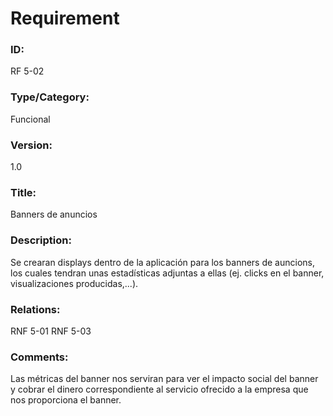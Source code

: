 # Requirement

### ID:

RF 5-02

### Type/Category:

Funcional

### Version:

1.0

### Title:

Banners de anuncios

### Description:

Se crearan displays dentro de la aplicación para los banners de auncions, los cuales tendran unas estadísticas adjuntas a ellas (ej. clicks en el banner, visualizaciones producidas,...).

### Relations:

RNF 5-01
RNF 5-03

### Comments:

Las métricas del banner nos serviran para ver el impacto social del banner y cobrar el dinero correspondiente al servicio ofrecido a la empresa que nos proporciona el banner.
